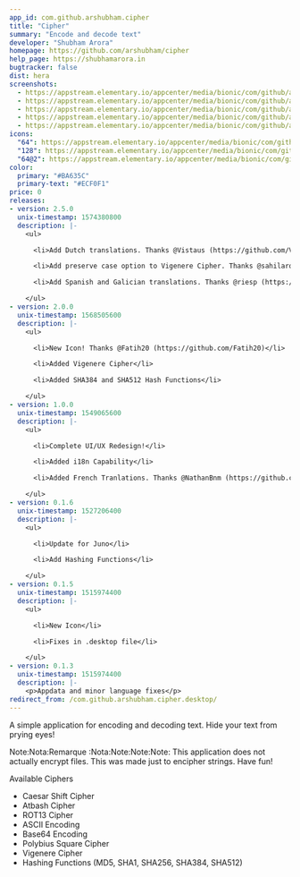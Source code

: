 ```yaml
---
app_id: com.github.arshubham.cipher
title: "Cipher"
summary: "Encode and decode text"
developer: "Shubham Arora"
homepage: https://github.com/arshubham/cipher
help_page: https://shubhamarora.in
bugtracker: false
dist: hera
screenshots:
  - https://appstream.elementary.io/appcenter/media/bionic/com/github/arshubham.cipher/BAE7511EBA8BE5C4BA43B3C48654A636/screenshots/image-1_orig.png
  - https://appstream.elementary.io/appcenter/media/bionic/com/github/arshubham.cipher/BAE7511EBA8BE5C4BA43B3C48654A636/screenshots/image-2_orig.png
  - https://appstream.elementary.io/appcenter/media/bionic/com/github/arshubham.cipher/BAE7511EBA8BE5C4BA43B3C48654A636/screenshots/image-3_orig.png
  - https://appstream.elementary.io/appcenter/media/bionic/com/github/arshubham.cipher/BAE7511EBA8BE5C4BA43B3C48654A636/screenshots/image-4_orig.png
  - https://appstream.elementary.io/appcenter/media/bionic/com/github/arshubham.cipher/BAE7511EBA8BE5C4BA43B3C48654A636/screenshots/image-5_orig.png
icons:
  "64": https://appstream.elementary.io/appcenter/media/bionic/com/github/arshubham.cipher/BAE7511EBA8BE5C4BA43B3C48654A636/icons/64x64/com.github.arshubham.cipher_com.github.arshubham.cipher.png
  "128": https://appstream.elementary.io/appcenter/media/bionic/com/github/arshubham.cipher/BAE7511EBA8BE5C4BA43B3C48654A636/icons/128x128/com.github.arshubham.cipher_com.github.arshubham.cipher.png
  "64@2": https://appstream.elementary.io/appcenter/media/bionic/com/github/arshubham.cipher/BAE7511EBA8BE5C4BA43B3C48654A636/icons/64x64@2/com.github.arshubham.cipher_com.github.arshubham.cipher.png
color:
  primary: "#BA635C"
  primary-text: "#ECF0F1"
price: 0
releases:
- version: 2.5.0
  unix-timestamp: 1574380800
  description: |-
    <ul>

      <li>Add Dutch translations. Thanks @Vistaus (https://github.com/Vistaus)</li>

      <li>Add preserve case option to Vigenere Cipher. Thanks @sahilarora3117 (https://github.com/sahilarora3117)</li>

      <li>Add Spanish and Galician translations. Thanks @riesp (https://github.com/riesp)</li>

    </ul>
- version: 2.0.0
  unix-timestamp: 1568505600
  description: |-
    <ul>

      <li>New Icon! Thanks @Fatih20 (https://github.com/Fatih20)</li>

      <li>Added Vigenere Cipher</li>

      <li>Added SHA384 and SHA512 Hash Functions</li>

    </ul>
- version: 1.0.0
  unix-timestamp: 1549065600
  description: |-
    <ul>

      <li>Complete UI/UX Redesign!</li>

      <li>Added i18n Capability</li>

      <li>Added French Tranlations. Thanks @NathanBnm (https://github.com/NathanBnm)</li>

    </ul>
- version: 0.1.6
  unix-timestamp: 1527206400
  description: |-
    <ul>

      <li>Update for Juno</li>

      <li>Add Hashing Functions</li>

    </ul>
- version: 0.1.5
  unix-timestamp: 1515974400
  description: |-
    <ul>

      <li>New Icon</li>

      <li>Fixes in .desktop file</li>

    </ul>
- version: 0.1.3
  unix-timestamp: 1515974400
  description: |-
    <p>Appdata and minor language fixes</p>
redirect_from: /com.github.arshubham.cipher.desktop/
---
```


<p>A simple application for encoding and decoding text. Hide your text from prying eyes!</p>
<p>Note:Nota:Remarque :Nota:Note:Note:Note: This application does not actually encrypt files. This was made just to encipher strings. Have fun!</p>
<p>Available Ciphers</p>
<ul>
  <li>Caesar Shift Cipher</li>
  <li>Atbash Cipher</li>
  <li>ROT13 Cipher</li>
  <li>ASCII Encoding</li>
  <li>Base64 Encoding</li>
  <li>Polybius Square Cipher</li>
  <li>Vigenere Cipher</li>
  <li>Hashing Functions (MD5, SHA1, SHA256, SHA384, SHA512)</li>
</ul>